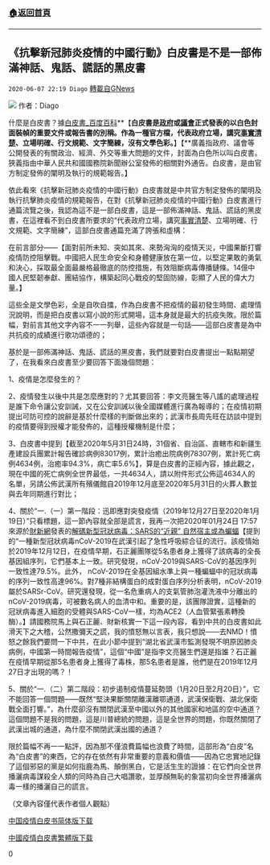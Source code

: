 ###  [:house:返回首頁](https://github.com/ourhimalayas/txt)
---

## 《抗擊新冠肺炎疫情的中國行動》白皮書是不是一部佈滿神話、鬼話、謊話的黑皮書
`2020-06-07 22:19 Diago` [轉載自GNews](https://gnews.org/zh-hant/225910/)

![](https://s3.amazonaws.com/gnews-media-offload/wp-content/uploads/2020/06/07221515/e7d0ed5ca9e84ee8d7c7517c55d89897.jpg)
作者：Diago

什麼是白皮書？據[白皮書\_百度百科](https://www.baidu.com/link?url=xvUg-Ua5TUZQwoeTRYog8SjWTN8Nw1CuuNI1Dcy905AM20ewwWBKuDymb7Dmo1XRkNLp0udEkemxhhHmFOBYK_BD8pPsWx6uiynV2-pl_PpBe9ftAuKg_e0eRw3BEXyo&amp;wd=&amp;eqid=ad86ffe6000ec370000000025edd8b01)**【**白皮書是[政府](https://baike.baidu.com/item/%E6%94%BF%E5%BA%9C/1416952)或[議會](https://baike.baidu.com/item/%E8%AE%AE%E4%BC%9A/591795)正式發表的以白色封面裝幀的重要文件或報告書的別稱。作為一種官方檔，代表政府立場，講究[事實清楚](https://baike.baidu.com/item/%E4%BA%8B%E5%AE%9E%E6%B8%85%E6%A5%9A/7507756)、立場明確、行文規範、文字簡練，沒有文學色彩。**】【**廣義指政府、議會等公開發表的有關政治、經濟、外交等重大問題的文件，封面為白色所以叫白皮書。狹義指由中華人民共和國國務院新聞辦公室發佈的相關對外通告。白皮書，是由官方制定發佈的闡明及執行的規範報告。】

依此看來《抗擊新冠肺炎疫情的中國行動》白皮書就是中共官方制定發佈的闡明及執行抗擊肺炎疫情的規範報告，在對《抗擊新冠肺炎疫情的中國行動》白皮書進行通篇流覽之後，我認為這不是一部白皮書，這是一部佈滿神話、鬼話、謊話的黑皮書，在這裡看不到白皮書所要求的“代表政府立場，講究[事實清楚](https://baike.baidu.com/item/%E4%BA%8B%E5%AE%9E%E6%B8%85%E6%A5%9A/7507756)、立場明確、行文規範、文字簡練”，這部白皮書通篇充滿了誇張和虛構：

在前言部分——【面對前所未知、突如其來、來勢洶洶的疫情天災，中國果斷打響疫情防控阻擊戰。中國把人民生命安全和身體健康放在第一位，以堅定果敢的勇氣和決心，採取最全面最嚴格最徹底的防控措施，有效阻斷病毒傳播鏈條。14億中國人民堅韌奉獻、團結協作，構築起同心戰疫的堅固防線，彰顯了人民的偉大力量。】

這些全是文學色彩，全是自吹自擂，作為白皮書不把疫情的最初發生時間、處理情況說明，而是把白皮書以寫小說的形式開場，這本身就是最大的抗疫失敗。限於篇幅，對前言其他文字內容不一一列舉，這些內容就是一句話——這部白皮書是為中共抗疫的成績進行歌功頌德的；

基於是一部佈滿神話、鬼話、謊話的黑皮書，我們就要對白皮書提出一點點期望了，在我看來白皮書至少要回答下面幾個問題：

1、疫情是怎麼發生的？

2、疫情發生以後中共是怎麼應對的？尤其要回答：李文亮醫生等八謠的處理過程是誰下命令讓公安訓誡，又在公安訓誡以後全國媒體進行廣為報導的；在疫情初期提出可防可控的說辭是基於什麼樣的判斷做出來的；武漢市長周先旺在訪談中提到的疫情要得到授權才能發佈的，這種授權機制是什麼；

3、白皮書中提到【截至2020年5月31日24時，31個省、自治區、直轄市和新疆生產建設兵團累計報告確診病例83017例，累計治癒出院病例78307例，累計死亡病例4634例，治癒率94.3%，病亡率5.6%】，算是白皮書的正經內容，據此觀之，現在中國的死亡病例全世界最低，一共4634人，請以附件形式公佈這4634人的名單，另請公佈武漢所有殯儀館自2019年12月底至2020年5月31日的火葬人數並與去年同期進行對比；

4、關於“一.（一）第一階段：迅即應對突發疫情（2019年12月27日至2020年1月19日）”只看標題，這一節內容就全部是謊言，我再一次把2020年01月24日 17:57 來源於[財新網](http://www.caixin.com/)發表的[解碼新型冠狀病毒：SARS的“近親” 自然宿主或為蝙蝠](http://www.caixin.com/2020-01-24/101508132.html)【提到的“一種新型冠狀病毒nCoV-2019在武漢引起了急性呼吸綜合征的流行。該疫情始於2019年12月12日，在疫情早期，石正麗團隊從5名患者身上獲得了該病毒的全長基因組序列，它們基本上一致。研究發現，nCoV-2019與SARS-CoV的基因序列一致性達79.5%。此外， nCoV-2019在全基因組水準上與一種蝙蝠中的冠狀病毒的序列一致性高達96%。對7種非結構蛋白的成對蛋白序列分析表明，nCoV-2019屬於SARSr-CoV。研究還發現，從一名危重病人的支氣管肺泡灌洗液中分離出的nCoV-2019病毒，可被數名病人的血清中和。重要的是，該團隊證實，這種新的冠狀病毒進入細胞的受體與SARS-CoV一樣，均為ACE2（人血管緊張素轉換酶）。】請國務院馬上與石正麗、財新核實一下這一段內容，看到中共的白皮書如此滑天下之大稽，公然撒彌天之謊，我的憤怒無以言表，我只想說——去NMD！憤怒之餘我們要問一下中共，在此小節中提到“湖北省武漢市監測發現不明原因肺炎病例，中國第一時間報告疫情”，這個“中國”是指李文亮醫生們還是指誰？石正麗在疫情早期從那5名患者身上獲得了毒株，那5名患者是誰，他們是在2019年12月27日才出現的嗎？！

5、關於“一.（二）第二階段：初步遏制疫情蔓延勢頭（1月20日至2月20日）”，它不能回答一個問題——既然“堅決果斷關閉離漢離鄂通道，武漢保衛戰、湖北保衛戰全面打響。”，為什麼卻沒有關閉武漢至中國以外的其他國家和地區的空中通道？這個問題不是我的問題，這是川普總統的問題，這是全世界的問題，你既然關閉了武漢出城的通道，為什麼不關閉武漢出國的通道？

限於篇幅不再一一點評，因為那不僅浪費篇幅也浪費了時間，這部形為“白皮”名為“白皮書”的東西，它的存在依然有非常重要的意義和價值——因為它忠實地記錄了這個邪惡的黨是如何指鹿為馬、顛倒黑白，它是活生生的證據：在它們向全世界播灑病毒謀殺全人類的同時為自己大唱讚歌，並厚顏無恥的象當初向全世界播灑病毒一樣的播灑自己的謊言。

（文章內容僅代表作者個人觀點）

[中国疫情白皮书简体版](https://s3.amazonaws.com/gnews-media-offload/wp-content/uploads/2020/06/07222059/%E4%B8%AD%E5%9B%BD%E7%96%AB%E6%83%85%E7%99%BD%E7%9A%AE%E4%B9%A6%E7%AE%80%E4%BD%93%E7%89%88.docx)[下载](https://s3.amazonaws.com/gnews-media-offload/wp-content/uploads/2020/06/07222059/%E4%B8%AD%E5%9B%BD%E7%96%AB%E6%83%85%E7%99%BD%E7%9A%AE%E4%B9%A6%E7%AE%80%E4%BD%93%E7%89%88.docx)

[中國疫情白皮書繁體版](https://s3.amazonaws.com/gnews-media-offload/wp-content/uploads/2020/06/07222109/%E4%B8%AD%E5%9C%8B%E7%96%AB%E6%83%85%E7%99%BD%E7%9A%AE%E6%9B%B8%E7%B9%81%E9%AB%94%E7%89%88.docx)[下载](https://s3.amazonaws.com/gnews-media-offload/wp-content/uploads/2020/06/07222109/%E4%B8%AD%E5%9C%8B%E7%96%AB%E6%83%85%E7%99%BD%E7%9A%AE%E6%9B%B8%E7%B9%81%E9%AB%94%E7%89%88.docx)

0
